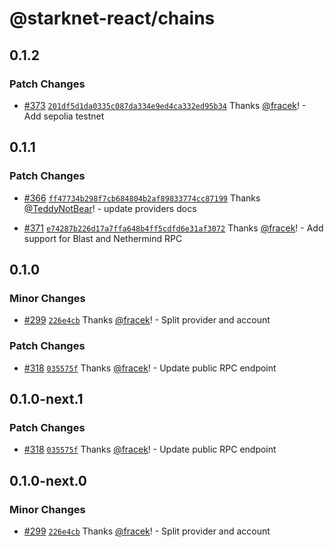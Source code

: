 # @starknet-react/chains

## 0.1.2

### Patch Changes

- [#373](https://github.com/apibara/starknet-react/pull/373) [`201df5d1da0335c087da334e9ed4ca332ed95b34`](https://github.com/apibara/starknet-react/commit/201df5d1da0335c087da334e9ed4ca332ed95b34) Thanks [@fracek](https://github.com/fracek)! - Add sepolia testnet

## 0.1.1

### Patch Changes

- [#366](https://github.com/apibara/starknet-react/pull/366) [`ff47734b298f7cb684804b2af89833774cc87199`](https://github.com/apibara/starknet-react/commit/ff47734b298f7cb684804b2af89833774cc87199) Thanks [@TeddyNotBear](https://github.com/TeddyNotBear)! - update providers docs

- [#371](https://github.com/apibara/starknet-react/pull/371) [`e74287b226d17a7ffa648b4ff5cdfd6e31af3072`](https://github.com/apibara/starknet-react/commit/e74287b226d17a7ffa648b4ff5cdfd6e31af3072) Thanks [@fracek](https://github.com/fracek)! - Add support for Blast and Nethermind RPC

## 0.1.0

### Minor Changes

- [#299](https://github.com/apibara/starknet-react/pull/299) [`226e4cb`](https://github.com/apibara/starknet-react/commit/226e4cb1d8e9b478dc57d45a98a59a57733572bb) Thanks [@fracek](https://github.com/fracek)! - Split provider and account

### Patch Changes

- [#318](https://github.com/apibara/starknet-react/pull/318) [`035575f`](https://github.com/apibara/starknet-react/commit/035575fe3a998f38fd2532d61847aeaabad82d9f) Thanks [@fracek](https://github.com/fracek)! - Update public RPC endpoint

## 0.1.0-next.1

### Patch Changes

- [#318](https://github.com/apibara/starknet-react/pull/318) [`035575f`](https://github.com/apibara/starknet-react/commit/035575fe3a998f38fd2532d61847aeaabad82d9f) Thanks [@fracek](https://github.com/fracek)! - Update public RPC endpoint

## 0.1.0-next.0

### Minor Changes

- [#299](https://github.com/apibara/starknet-react/pull/299) [`226e4cb`](https://github.com/apibara/starknet-react/commit/226e4cb1d8e9b478dc57d45a98a59a57733572bb) Thanks [@fracek](https://github.com/fracek)! - Split provider and account
